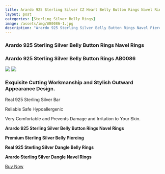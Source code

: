 ```yaml
---
title: Arardo 925 Sterling Silver CZ Heart Belly Button Rings Navel Rings Piercing AB0086
layout: post
categories: [Sterling Silver Belly Rings]
image: /assets/img/AB0086-1.jpg
description: "Arardo 925 Sterling Silver Belly Button Rings Navel Piercing Rings AB0086"
---
```


### Arardo 925 Sterling Silver Belly Button Rings Navel Rings

### Arardo 925 Sterling Silver Belly Button Rings AB0086
<img src= "https://arardo.github.io/ARARDO/assets/img/AB0086-2.jpg">

<img src= "https://arardo.github.io/ARARDO/assets/img/AB0086-3.jpg">

### Exquisite Cutting Workmanship and Stylish Outward Appearance Design.

Real 925 Sterling Silver Bar

Reliable Safe Hypoallergenic

Very Comfortable and Prevents Damage and Irritation to Your Skin.


**Arardo 925 Sterling Silver Belly Button Rings Navel Rings**

**Premium Sterling Silver Belly Piercing**

**Real 925 Sterling Silver Dangle Belly Rings**

**Arardo Sterling Silver Dangle Navel Rings**

[Buy Now](https://www.arardo.com/products/arardo-14g-925-sterling-silver-cz-heart-belly-button-rings-navel-rings-piercing-jewelry-ab0086-1)
